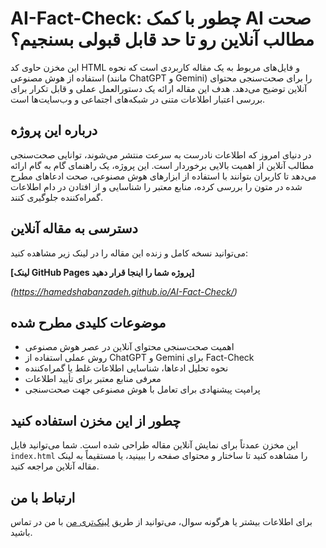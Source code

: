 # AI-Fact-Check: چطور با کمک AI صحت مطالب آنلاین رو تا حد قابل قبولی بسنجیم؟

این مخزن حاوی کد HTML و فایل‌های مربوط به یک مقاله کاربردی است که نحوه استفاده از هوش مصنوعی (مانند ChatGPT و Gemini) را برای صحت‌سنجی محتوای آنلاین توضیح می‌دهد. هدف این مقاله ارائه یک دستورالعمل عملی و قابل تکرار برای بررسی اعتبار اطلاعات متنی در شبکه‌های اجتماعی و وب‌سایت‌ها است.

## درباره این پروژه

در دنیای امروز که اطلاعات نادرست به سرعت منتشر می‌شوند، توانایی صحت‌سنجی مطالب آنلاین از اهمیت بالایی برخوردار است. این پروژه، یک راهنمای گام به گام ارائه می‌دهد تا کاربران بتوانند با استفاده از ابزارهای هوش مصنوعی، صحت ادعاهای مطرح شده در متون را بررسی کرده، منابع معتبر را شناسایی و از افتادن در دام اطلاعات گمراه‌کننده جلوگیری کنند.

## دسترسی به مقاله آنلاین

می‌توانید نسخه کامل و زنده این مقاله را در لینک زیر مشاهده کنید:

**[لینک GitHub Pages پروژه شما را اینجا قرار دهید]**

*(https://hamedshabanzadeh.github.io/AI-Fact-Check/)*

## موضوعات کلیدی مطرح شده

* اهمیت صحت‌سنجی محتوای آنلاین در عصر هوش مصنوعی
* روش عملی استفاده از ChatGPT و Gemini برای Fact-Check
* نحوه تحلیل ادعاها، شناسایی اطلاعات غلط یا گمراه‌کننده
* معرفی منابع معتبر برای تأیید اطلاعات
* پرامپت پیشنهادی برای تعامل با هوش مصنوعی جهت صحت‌سنجی

## چطور از این مخزن استفاده کنید

این مخزن عمدتاً برای نمایش آنلاین مقاله طراحی شده است. شما می‌توانید فایل `index.html` را مشاهده کنید تا ساختار و محتوای صفحه را ببینید، یا مستقیماً به لینک مقاله آنلاین مراجعه کنید.

## ارتباط با من

برای اطلاعات بیشتر یا هرگونه سوال، می‌توانید از طریق [لینک‌تری من](https://linktr.ee/hamed.shabanzadeh) با من در تماس باشید.
